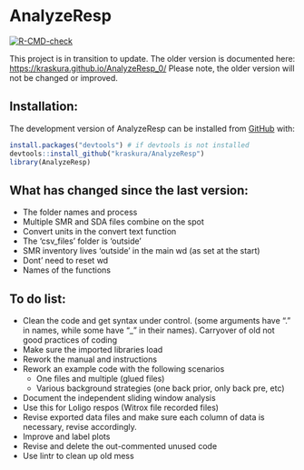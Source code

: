 
<!-- README.md is generated from README.Rmd. Please edit that file -->

# AnalyzeResp

<!-- badges: start -->

[![R-CMD-check](https://github.com/kraskura/AnalyzeResp/actions/workflows/R-CMD-check.yaml/badge.svg)](https://github.com/kraskura/AnalyzeResp/actions/workflows/R-CMD-check.yaml)
<!-- badges: end -->

This project is in transition to update. The older version is documented
here: <https://kraskura.github.io/AnalyzeResp_0/> Please note, the older
version will not be changed or improved.

## Installation:

The development version of AnalyzeResp can be installed from
[GitHub](https://github.com/) with:

``` r
install.packages("devtools") # if devtools is not installed
devtools::install_github("kraskura/AnalyzeResp")
library(AnalyzeResp)
```

## What has changed since the last version:

- The folder names and process
- Multiple SMR and SDA files combine on the spot
- Convert units in the convert text function
- The ‘csv_files’ folder is ‘outside’
- SMR inventory lives ‘outside’ in the main wd (as set at the start)
- Dont’ need to reset wd
- Names of the functions

## To do list:

- Clean the code and get syntax under control. (some arguments have “.”
  in names, while some have “\_” in their names). Carryover of old not
  good practices of coding
- Make sure the imported libraries load
- Rework the manual and instructions
- Rework an example code with the following scenarios
  - One files and multiple (glued files)
  - Various background strategies (one back prior, only back pre, etc)
- Document the independent sliding window analysis
- Use this for Loligo respos (Witrox file recorded files)
- Revise exported data files and make sure each column of data is
  necessary, revise accordingly.
- Improve and label plots
- Revise and delete the out-commented unused code
- Use lintr to clean up old mess
